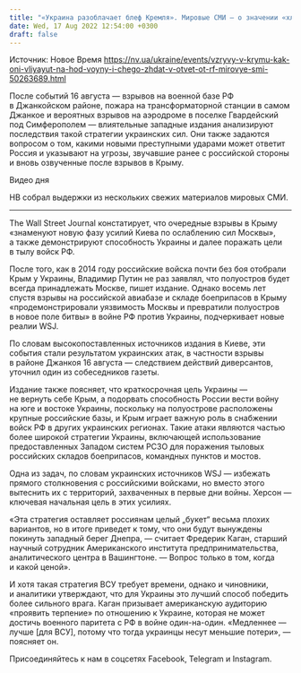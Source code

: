 ```yaml
---
title: "«Украина разоблачает блеф Кремля». Мировые СМИ — о значении «хладнокровных и ярких» ударов по целям РФ в Крыму и ответных угрозах Москвы"
date: Wed, 17 Aug 2022 12:54:00 +0300
draft: false
---
```

Источник: Новое Время https://nv.ua/ukraine/events/vzryvy-v-krymu-kak-oni-vliyayut-na-hod-voyny-i-chego-zhdat-v-otvet-ot-rf-mirovye-smi-50263689.html


После событий 16 августа — взрывов на военной базе РФ в Джанкойском районе, пожара на трансформаторной станции в самом Джанкое и вероятных взрывов на аэродроме в поселке Гвардейский под Симферополем — влиятельные западные издания анализируют последствия такой стратегии украинских сил. Они также задаются вопросом о том, какими новыми преступными ударами может ответит Россия и указывают на угрозы, звучавшие ранее с российской стороны и вновь озвученные после взрывов в Крыму.

 Видео дня   

НВ собрал выдержки из нескольких свежих материалов мировых СМИ.

***

The Wall Street Journal констатирует, что очередные взрывы в Крыму «знаменуют новую фазу усилий Киева по ослаблению сил Москвы», а также демонстрируют способность Украины и далее поражать цели в тылу войск РФ.

После того, как в 2014 году российские войска почти без боя отобрали Крым у Украины, Владимир Путин не раз заявлял, что полуостров будет всегда принадлежать Москве, пишет издание. Однако восемь лет спустя взрывы на российской авиабазе и складе боеприпасов в Крыму «продемонстрировали уязвимость Москвы и превратили полуостров в новое поле битвы» в войне РФ против Украины, подчеркивает новые реалии WSJ. 

По словам высокопоставленных источников издания в Киеве, эти события стали результатом украинских атак, в частности взрывы в районе Джанкоя 16 августа — следствием действий диверсантов, уточнил один из собеседников газеты.

Издание также поясняет, что краткосрочная цель Украины — не вернуть себе Крым, а подорвать способность России вести войну на юге и востоке Украины, поскольку на полуострове расположены крупные российские базы, и Крым играет важную роль в снабжении войск РФ в других украинских регионах. Такие атаки являются частью более широкой стратегии Украины, включающей использование предоставленных Западом систем РСЗО для поражения тыловых российских складов боеприпасов, командных пунктов и мостов.

Одна из задач, по словам украинских источников WSJ — избежать прямого столкновения с российскими войсками, но вместо этого вытеснить их с территорий, захваченных в первые дни войны. Херсон — ключевая начальная цель в этих усилиях.

«Эта стратегия оставляет россиянам целый „букет“ весьма плохих вариантов, но в итоге приведет к тому, что они будут вынуждены покинуть западный берег Днепра, — считает Фредерик Каган, старший научный сотрудник Американского института предпринимательства, аналитического центра в Вашингтоне. — Вопрос только в том, когда и какой ценой».

И хотя такая стратегия ВСУ требует времени, однако и чиновники, и аналитики утверждают, что для Украины это лучший способ победить более сильного врага. Каган призывает американскую аудиторию «проявить терпение» по отношению к Украине, которая не может достичь военного паритета с РФ в войне один-на-один. «Медленнее — лучше [для ВСУ], потому что тогда украинцы несут меньшие потери», — поясняет он.

Присоединяйтесь к нам в соцсетях Facebook, Telegram и Instagram.
